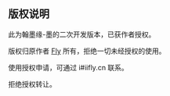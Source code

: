 ## 版权说明

此为翰墨缘-墨的二次开发版本，已获作者授权。

版权归原作者 [Fly](https://fly.moe/) 所有，拒绝一切未经授权的使用。

使用授权申请，可通过 i#iifly.cn 联系。

拒绝授权转让。